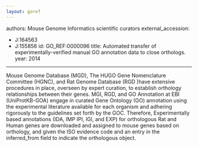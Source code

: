 ```yaml
---
layout: goref
--- 
```

authors: Mouse Genome Informatics scientific curators
external_accession: 
  - J:164563
  - J:155856
id: GO_REF:0000096
title: Automated transfer of experimentally-verified manual GO annotation data to close orthologs.
year: 2014
---

Mouse Genome Database (MGD),  The HUGO Gene  Nomenclature Committee (HGNC), and Rat Genome Database (RGD )have extensive procedures in place, overseen by expert curation, to establish orthology relationships between their genes.  MGI, RGD, and GO Annotation at EBI (UniProtKB-GOA) engage in curated Gene Ontology (GO) annotation using the experimental literature available for each organism and adhering rigorously to the guidelines set forth by the GOC. Therefore, Experimentally based   annotations (IDA, IMP IPI, IGI, and EXP) for orthologous Rat and Human genes are downloaded and assigned to mouse genes based on orthology, and given the ISO evidence code and an entry in the inferred_from field to indicate the orthologous object. 
